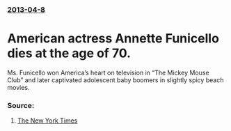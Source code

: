 ### [2013-04-8](/news/2013/04/8/index.md)

# American actress Annette Funicello dies at the age of 70. 

Ms. Funicello won America’s heart on television in “The Mickey Mouse Club” and later captivated adolescent baby boomers in slightly spicy beach movies.


### Source:

1. [The New York Times](http://www.nytimes.com/2013/04/09/movies/annette-funicello-mouseketeer-dies-at-70.html)
